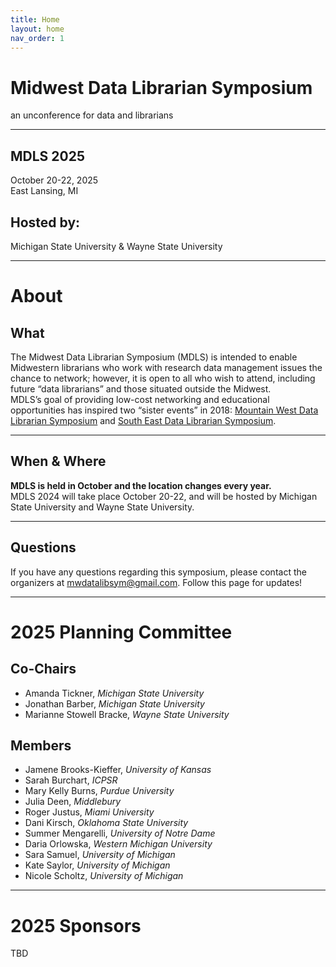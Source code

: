 ```yaml
---
title: Home
layout: home
nav_order: 1
---
```

<h1><strong>Midwest Data Librarian Symposium</strong></h1>
<p>an unconference for data and librarians</p>
<hr>
<h2><strong>MDLS 2025</strong></h2>
<p">October 20-22, 2025 <br>
East Lansing, MI</p>
<h2>Hosted by:</h2> 
<p>Michigan State University & Wayne State University</p>
<hr>
<h1><strong>About</strong></h1>
<h2><strong>What</strong></h2>
<p>The Midwest Data Librarian Symposium (MDLS) is intended to enable Midwestern librarians who work with research data management issues the chance to network; however, it is open to all who wish to attend, including future “data librarians” and those situated outside the Midwest.
<br>
MDLS’s goal of providing low-cost networking and educational opportunities has inspired two “sister events” in 2018: <a href="https://mountainwestdls.github.io/">Mountain West Data Librarian Symposium</a> and <a href="https://se-datalibrarian.github.io/">South East Data Librarian Symposium</a>.</p>
<hr>
<h2><strong>When & Where</strong></h2>
<p><strong>MDLS is held in October and the location changes every year.</strong>
<br>
MDLS 2024 will take place October 20-22, and will be hosted by Michigan State University and Wayne State University.</p>
<hr>
<h2><strong>Questions</strong></h2>
<p>If you have any questions regarding this symposium, please contact the organizers at <a href="mailto:mwdatalibsym@gmail.com">mwdatalibsym@gmail.com</a>. Follow this page for updates!</p>
<hr>
<h1><strong>2025 Planning Committee</strong></h1>
<h2><strong>Co-Chairs</strong></h2>
<ul>
  <li>Amanda Tickner, <i>Michigan State University</i></li>
  <li>Jonathan Barber, <i>Michigan State University</i></li>
  <li>Marianne Stowell Bracke, <i>Wayne State University</i></li>
</ul>
<h2><strong>Members</strong></h2>
<ul>
  <li>Jamene Brooks-Kieffer, <i>University of Kansas</i></li>
  <li>Sarah Burchart, <i>ICPSR</i></li>
  <li>Mary Kelly Burns, <i>Purdue University</i></li>
  <li>Julia Deen, <i>Middlebury</i></li>
  <li>Roger Justus, <i>Miami University</i></li>
  <li>Dani Kirsch, <i>Oklahoma State University</i></li>
  <li>Summer Mengarelli, <i>University of Notre Dame</i></li>
  <li>Daria Orlowska, <i>Western Michigan University</i></li>
  <li>Sara Samuel, <i>University of Michigan</i></li>
  <li>Kate Saylor, <i>University of Michigan</i></li>
  <li>Nicole Scholtz, <i>University of Michigan</i></li>
</ul>
<hr>
<h1><strong>2025 Sponsors</strong></h1>
<p>TBD</p>

